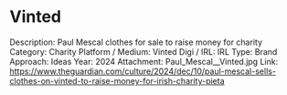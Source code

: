 # Vinted

Description: Paul Mescal clothes for sale to raise money for charity 
Category: Charity
Platform / Medium: Vinted
Digi / IRL: IRL
Type: Brand
Approach: Ideas
Year: 2024
Attachment: Paul_Mescal__Vinted.jpg
Link: https://www.theguardian.com/culture/2024/dec/10/paul-mescal-sells-clothes-on-vinted-to-raise-money-for-irish-charity-pieta
